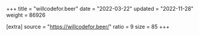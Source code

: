 +++
title = "willcodefor.beer"
date = "2022-03-22"
updated = "2022-11-28"
weight = 86926

[extra]
source = "https://willcodefor.beer/"
ratio = 9
size = 85
+++
